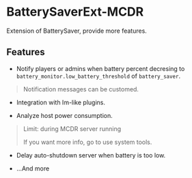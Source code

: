# BatterySaverExt-MCDR
Extension of BatterySaver, provide more features.

## Features
- Notify players or admins when battery percent decresing to `battery_monitor.low_battery_threshold` of `battery_saver`.
> Notification messages can be customed.

- Integration with Im-like plugins.

- Analyze host power consumption.
> Limit: during MCDR server running
>
> If you want more info, go to use system tools.

- Delay auto-shutdown server when battery is too low.

- ...And more


